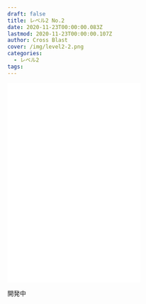 ```yaml
---
draft: false
title: レベル2 No.2
date: 2020-11-23T00:00:00.083Z
lastmod: 2020-11-23T00:00:00.107Z
author: Cross Blast
cover: /img/level2-2.png
categories:
  - レベル2
tags:
---
```

<p><iframe style="height: 450px;" src="//fervent-lumiere-0e0ee3.netlify.app/#/blast/level2-2/ja" frameborder="0" scrolling="no" allowfullscreen=""></iframe></p>

開発中